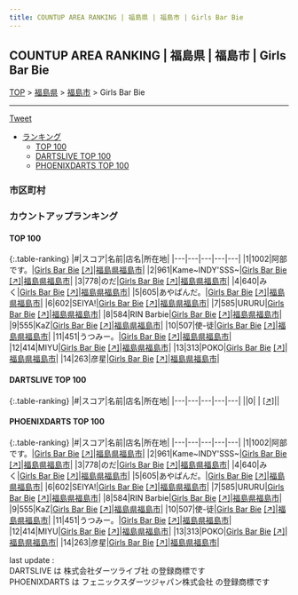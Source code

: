 ```yaml
---
title: COUNTUP AREA RANKING | 福島県 | 福島市 | Girls Bar Bie
---
```

## COUNTUP AREA RANKING | 福島県 | 福島市 | Girls Bar Bie

[TOP](/darts/rank/) > [福島県](/darts/rank/福島県/) > [福島市](/darts/rank/福島県/福島市/) > Girls Bar Bie

___

<a href="https://twitter.com/share?ref_src=twsrc%5Etfw" data-text="COUNTUP AREA RANKING | 福島県福島市Girls Bar Bie" class="twitter-share-button" data-hashtags="DARTSLIVE,PHOENIXDARTS,darts,ダーツ" data-show-count="false">Tweet</a>

* [ランキング](#カウントアップランキング)
    * [TOP 100](#top-100)
    * [DARTSLIVE TOP 100](#dartslive-top-100)
    * [PHOENIXDARTS TOP 100](#phoenixdarts-top-100)

### 市区町村

<ul>

</ul>

### カウントアップランキング

#### TOP 100



{:.table-ranking}
|#|スコア|名前|店名|所在地|
|---|---|---|---|---|
|1|1002|<span class="rank-name-pd">阿部です。</span>|<a href="/darts/rank/shops/87112.html">Girls Bar Bie</a> <a href="https://vs.phoenixdarts.com/jp/shop/shopDetailInfo/s_87112?s_seq=87112">[↗]</a>|<a href="/darts/rank/福島県/福島市">福島県福島市</a>|
|2|961|<span class="rank-name-pd">Kame~INDY&#x27;SSS~</span>|<a href="/darts/rank/shops/87112.html">Girls Bar Bie</a> <a href="https://vs.phoenixdarts.com/jp/shop/shopDetailInfo/s_87112?s_seq=87112">[↗]</a>|<a href="/darts/rank/福島県/福島市">福島県福島市</a>|
|3|778|<span class="rank-name-pd">のだ</span>|<a href="/darts/rank/shops/87112.html">Girls Bar Bie</a> <a href="https://vs.phoenixdarts.com/jp/shop/shopDetailInfo/s_87112?s_seq=87112">[↗]</a>|<a href="/darts/rank/福島県/福島市">福島県福島市</a>|
|4|640|<span class="rank-name-pd">みく</span>|<a href="/darts/rank/shops/87112.html">Girls Bar Bie</a> <a href="https://vs.phoenixdarts.com/jp/shop/shopDetailInfo/s_87112?s_seq=87112">[↗]</a>|<a href="/darts/rank/福島県/福島市">福島県福島市</a>|
|5|605|<span class="rank-name-pd">あやぱんだ。</span>|<a href="/darts/rank/shops/87112.html">Girls Bar Bie</a> <a href="https://vs.phoenixdarts.com/jp/shop/shopDetailInfo/s_87112?s_seq=87112">[↗]</a>|<a href="/darts/rank/福島県/福島市">福島県福島市</a>|
|6|602|<span class="rank-name-pd">SEIYA!</span>|<a href="/darts/rank/shops/87112.html">Girls Bar Bie</a> <a href="https://vs.phoenixdarts.com/jp/shop/shopDetailInfo/s_87112?s_seq=87112">[↗]</a>|<a href="/darts/rank/福島県/福島市">福島県福島市</a>|
|7|585|<span class="rank-name-pd">URURU</span>|<a href="/darts/rank/shops/87112.html">Girls Bar Bie</a> <a href="https://vs.phoenixdarts.com/jp/shop/shopDetailInfo/s_87112?s_seq=87112">[↗]</a>|<a href="/darts/rank/福島県/福島市">福島県福島市</a>|
|8|584|<span class="rank-name-pd">RIN Barbie</span>|<a href="/darts/rank/shops/87112.html">Girls Bar Bie</a> <a href="https://vs.phoenixdarts.com/jp/shop/shopDetailInfo/s_87112?s_seq=87112">[↗]</a>|<a href="/darts/rank/福島県/福島市">福島県福島市</a>|
|9|555|<span class="rank-name-pd">KaZ</span>|<a href="/darts/rank/shops/87112.html">Girls Bar Bie</a> <a href="https://vs.phoenixdarts.com/jp/shop/shopDetailInfo/s_87112?s_seq=87112">[↗]</a>|<a href="/darts/rank/福島県/福島市">福島県福島市</a>|
|10|507|<span class="rank-name-pd">使-徒</span>|<a href="/darts/rank/shops/87112.html">Girls Bar Bie</a> <a href="https://vs.phoenixdarts.com/jp/shop/shopDetailInfo/s_87112?s_seq=87112">[↗]</a>|<a href="/darts/rank/福島県/福島市">福島県福島市</a>|
|11|451|<span class="rank-name-pd">うつみー。</span>|<a href="/darts/rank/shops/87112.html">Girls Bar Bie</a> <a href="https://vs.phoenixdarts.com/jp/shop/shopDetailInfo/s_87112?s_seq=87112">[↗]</a>|<a href="/darts/rank/福島県/福島市">福島県福島市</a>|
|12|414|<span class="rank-name-pd">MIYU</span>|<a href="/darts/rank/shops/87112.html">Girls Bar Bie</a> <a href="https://vs.phoenixdarts.com/jp/shop/shopDetailInfo/s_87112?s_seq=87112">[↗]</a>|<a href="/darts/rank/福島県/福島市">福島県福島市</a>|
|13|313|<span class="rank-name-pd">POKO</span>|<a href="/darts/rank/shops/87112.html">Girls Bar Bie</a> <a href="https://vs.phoenixdarts.com/jp/shop/shopDetailInfo/s_87112?s_seq=87112">[↗]</a>|<a href="/darts/rank/福島県/福島市">福島県福島市</a>|
|14|263|<span class="rank-name-pd">彦星</span>|<a href="/darts/rank/shops/87112.html">Girls Bar Bie</a> <a href="https://vs.phoenixdarts.com/jp/shop/shopDetailInfo/s_87112?s_seq=87112">[↗]</a>|<a href="/darts/rank/福島県/福島市">福島県福島市</a>|


#### DARTSLIVE TOP 100



{:.table-ranking}
|#|スコア|名前|店名|所在地|
|---|---|---|---|---|
||0|<span class="rank-name-dl"> </span>|<a href="/darts/rank/shops/.html"></a> <a href="">[↗]</a>|<a href="/darts/rank//"></a>|


#### PHOENIXDARTS TOP 100



{:.table-ranking}
|#|スコア|名前|店名|所在地|
|---|---|---|---|---|
|1|1002|<span class="rank-name-pd">阿部です。</span>|<a href="/darts/rank/shops/87112.html">Girls Bar Bie</a> <a href="https://vs.phoenixdarts.com/jp/shop/shopDetailInfo/s_87112?s_seq=87112">[↗]</a>|<a href="/darts/rank/福島県/福島市">福島県福島市</a>|
|2|961|<span class="rank-name-pd">Kame~INDY&#x27;SSS~</span>|<a href="/darts/rank/shops/87112.html">Girls Bar Bie</a> <a href="https://vs.phoenixdarts.com/jp/shop/shopDetailInfo/s_87112?s_seq=87112">[↗]</a>|<a href="/darts/rank/福島県/福島市">福島県福島市</a>|
|3|778|<span class="rank-name-pd">のだ</span>|<a href="/darts/rank/shops/87112.html">Girls Bar Bie</a> <a href="https://vs.phoenixdarts.com/jp/shop/shopDetailInfo/s_87112?s_seq=87112">[↗]</a>|<a href="/darts/rank/福島県/福島市">福島県福島市</a>|
|4|640|<span class="rank-name-pd">みく</span>|<a href="/darts/rank/shops/87112.html">Girls Bar Bie</a> <a href="https://vs.phoenixdarts.com/jp/shop/shopDetailInfo/s_87112?s_seq=87112">[↗]</a>|<a href="/darts/rank/福島県/福島市">福島県福島市</a>|
|5|605|<span class="rank-name-pd">あやぱんだ。</span>|<a href="/darts/rank/shops/87112.html">Girls Bar Bie</a> <a href="https://vs.phoenixdarts.com/jp/shop/shopDetailInfo/s_87112?s_seq=87112">[↗]</a>|<a href="/darts/rank/福島県/福島市">福島県福島市</a>|
|6|602|<span class="rank-name-pd">SEIYA!</span>|<a href="/darts/rank/shops/87112.html">Girls Bar Bie</a> <a href="https://vs.phoenixdarts.com/jp/shop/shopDetailInfo/s_87112?s_seq=87112">[↗]</a>|<a href="/darts/rank/福島県/福島市">福島県福島市</a>|
|7|585|<span class="rank-name-pd">URURU</span>|<a href="/darts/rank/shops/87112.html">Girls Bar Bie</a> <a href="https://vs.phoenixdarts.com/jp/shop/shopDetailInfo/s_87112?s_seq=87112">[↗]</a>|<a href="/darts/rank/福島県/福島市">福島県福島市</a>|
|8|584|<span class="rank-name-pd">RIN Barbie</span>|<a href="/darts/rank/shops/87112.html">Girls Bar Bie</a> <a href="https://vs.phoenixdarts.com/jp/shop/shopDetailInfo/s_87112?s_seq=87112">[↗]</a>|<a href="/darts/rank/福島県/福島市">福島県福島市</a>|
|9|555|<span class="rank-name-pd">KaZ</span>|<a href="/darts/rank/shops/87112.html">Girls Bar Bie</a> <a href="https://vs.phoenixdarts.com/jp/shop/shopDetailInfo/s_87112?s_seq=87112">[↗]</a>|<a href="/darts/rank/福島県/福島市">福島県福島市</a>|
|10|507|<span class="rank-name-pd">使-徒</span>|<a href="/darts/rank/shops/87112.html">Girls Bar Bie</a> <a href="https://vs.phoenixdarts.com/jp/shop/shopDetailInfo/s_87112?s_seq=87112">[↗]</a>|<a href="/darts/rank/福島県/福島市">福島県福島市</a>|
|11|451|<span class="rank-name-pd">うつみー。</span>|<a href="/darts/rank/shops/87112.html">Girls Bar Bie</a> <a href="https://vs.phoenixdarts.com/jp/shop/shopDetailInfo/s_87112?s_seq=87112">[↗]</a>|<a href="/darts/rank/福島県/福島市">福島県福島市</a>|
|12|414|<span class="rank-name-pd">MIYU</span>|<a href="/darts/rank/shops/87112.html">Girls Bar Bie</a> <a href="https://vs.phoenixdarts.com/jp/shop/shopDetailInfo/s_87112?s_seq=87112">[↗]</a>|<a href="/darts/rank/福島県/福島市">福島県福島市</a>|
|13|313|<span class="rank-name-pd">POKO</span>|<a href="/darts/rank/shops/87112.html">Girls Bar Bie</a> <a href="https://vs.phoenixdarts.com/jp/shop/shopDetailInfo/s_87112?s_seq=87112">[↗]</a>|<a href="/darts/rank/福島県/福島市">福島県福島市</a>|
|14|263|<span class="rank-name-pd">彦星</span>|<a href="/darts/rank/shops/87112.html">Girls Bar Bie</a> <a href="https://vs.phoenixdarts.com/jp/shop/shopDetailInfo/s_87112?s_seq=87112">[↗]</a>|<a href="/darts/rank/福島県/福島市">福島県福島市</a>|


<div class="footer border-top border-gray-light mt-5 pt-3 text-right text-gray">
    last update : <span style="font-weight: italic" id="foot_last_modified"></span><br />
    DARTSLIVE は 株式会社ダーツライブ社 の登録商標です<br />
    PHOENIXDARTS は フェニックスダーツジャパン株式会社 の登録商標です<br />
</div>

<script src="https://cdnjs.cloudflare.com/ajax/libs/jquery.tablesorter/2.31.3/js/jquery.tablesorter.min.js" integrity="sha512-qzgd5cYSZcosqpzpn7zF2ZId8f/8CHmFKZ8j7mU4OUXTNRd5g+ZHBPsgKEwoqxCtdQvExE5LprwwPAgoicguNg==" crossorigin="anonymous" referrerpolicy="no-referrer"></script>
<link rel="stylesheet" href="https://cdnjs.cloudflare.com/ajax/libs/jquery.tablesorter/2.31.3/css/theme.default.min.css" integrity="sha512-wghhOJkjQX0Lh3NSWvNKeZ0ZpNn+SPVXX1Qyc9OCaogADktxrBiBdKGDoqVUOyhStvMBmJQ8ZdMHiR3wuEq8+w==" crossorigin="anonymous" referrerpolicy="no-referrer" />
<script>
$(function() {
    $(".table-ranking").tablesorter({sortList:[[0, 0]]});
    $("#foot_last_modified").text(formatDate(new Date(document.lastModified), 'yyyy-MM-dd HH:mm:ss'));
});
</script>

<script async src="https://platform.twitter.com/widgets.js" charset="utf-8"></script>